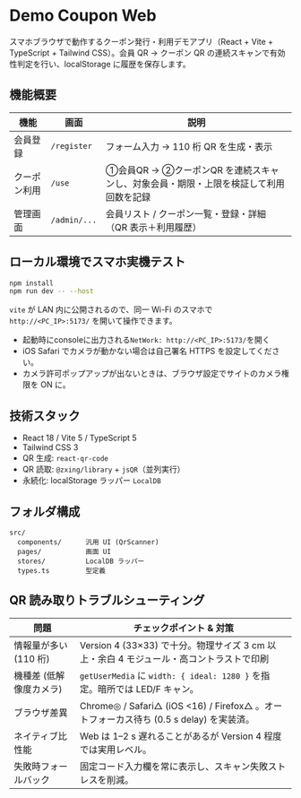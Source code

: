# Demo Coupon Web

スマホブラウザで動作するクーポン発行・利用デモアプリ（React + Vite + TypeScript + Tailwind CSS）。会員 QR → クーポン QR の連続スキャンで有効性判定を行い、localStorage に履歴を保存します。

## 機能概要

| 機能 | 画面 | 説明 |
|------|------|------|
| 会員登録 | `/register` | フォーム入力 → 110 桁 QR を生成・表示 |
| クーポン利用 | `/use` | ①会員QR → ②クーポンQR を連続スキャンし、対象会員・期限・上限を検証して利用回数を記録 |
| 管理画面 | `/admin/...` | 会員リスト / クーポン一覧・登録・詳細（QR 表示＋利用履歴） |

## ローカル環境でスマホ実機テスト

```bash
npm install
npm run dev -- --host
```

`vite` が LAN 内に公開されるので、同一 Wi-Fi のスマホで `http://<PC_IP>:5173/` を開いて操作できます。
  * 起動時にconsoleに出力される`NetWork: http://<PC_IP>:5173/`を開く
  * iOS Safari でカメラが動かない場合は自己署名 HTTPS を設定してください。
  * カメラ許可ポップアップが出ないときは、ブラウザ設定でサイトのカメラ権限を ON に。

## 技術スタック
* React 18 / Vite 5 / TypeScript 5
* Tailwind CSS 3
* QR 生成: `react-qr-code`
* QR 読取: `@zxing/library` + `jsQR`（並列実行）
* 永続化: localStorage ラッパー `LocalDB`

## フォルダ構成
```
src/
  components/      汎用 UI (QrScanner)
  pages/           画面 UI
  stores/          LocalDB ラッパー
  types.ts         型定義
```

## QR 読み取りトラブルシューティング

| 問題 | チェックポイント & 対策 |
|------|-------------------------|
| 情報量が多い (110 桁) | Version 4 (33×33) で十分。物理サイズ 3 cm 以上・余白 4 モジュール・高コントラストで印刷 |
| 機種差 (低解像度カメラ) | `getUserMedia` に `width: { ideal: 1280 }` を指定。暗所では LED/F キャン。|
| ブラウザ差異 | Chrome◎ / Safari△ (iOS <16) / Firefox△ 。オートフォーカス待ち (0.5 s delay) を実装済。|
| ネイティブ比性能 | Web は 1–2 s 遅れることがあるが Version 4 程度では実用レベル。|
| 失敗時フォールバック | 固定コード入力欄を常に表示し、スキャン失敗ストレスを削減。|